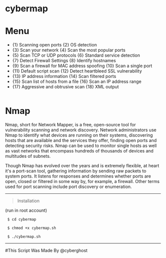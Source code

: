 # cybermap


# Menu
* {1}  Scanning open ports                              {2}  OS detection
* {3}  Scan your network                                {4}  Scan the most popular ports
* {5}  Scan TCP or UDP protocols                        {6}  Standard service detection
* {7}  Detect Firewall Settings                         {8}  Identify hostnames
* {9}  Scan a firewall for MAC address spoofing         {10} Scan a single port
* {11} Default script scan                              {12} Detect heartbleed SSL vulnerability
* {13} IP address information                           {14} Scan filtered ports
* {15} Scan list of hosts from a file                   {16} Scan an IP address range
* {17} Aggressive and obtrusive scan                    {18} XML output


<img src="">

# Nmap
Nmap, short for Network Mapper, is a free, open-source tool for vulnerability scanning and network discovery. Network administrators use Nmap to identify what devices are running on their systems, discovering hosts that are available and the services they offer, finding open ports and detecting security risks.
Nmap can be used to monitor single hosts as well as vast networks that encompass hundreds of thousands of devices and multitudes of subnets.

Though Nmap has evolved over the years and is extremely flexible, at heart it's a port-scan tool, gathering information by sending raw packets to system ports. It listens for responses and determines whether ports are open, closed or filtered in some way by, for example, a firewall. Other terms used for port scanning include port discovery or enumeration.


--------------------------------

> Installation 

 (run in root account)

     $ cd cybermap
     
     $ chmod +x cybermap.sh
	
     $ ./cybermap.sh
   

--------------------------------
     
     
#This Script Was Made By @cyberghost

